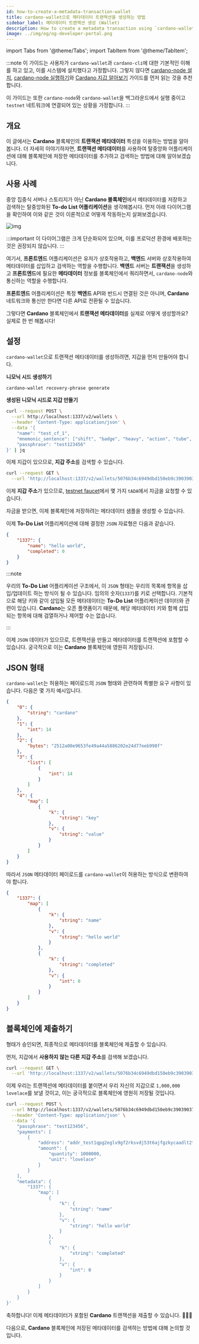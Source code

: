 ```yaml
---
id: how-to-create-a-metadata-transaction-wallet
title: cardano-wallet으로 메타데이터 트랜잭션을 생성하는 방법
sidebar_label: 메타데이터 트랜잭션 생성 (Wallet)
description: How to create a metadata transaction using `cardano-wallet`
image: ../img/og/og-developer-portal.png
---
```

import Tabs from '@theme/Tabs';
import TabItem from '@theme/TabItem';

:::note
이 가이드는 사용자가 `cardano-wallet`과 `cardano-cli`에 대한 기본적인 이해를 하고 있고, 이를 시스템에 설치했다고 가정합니다. 그렇지 않다면 [cardano-node 설치](/docs/get-started/installing-cardano-node), [cardano-node 실행하기](/docs/get-started/running-cardano)와 [Cardano 지갑 알아보기](/docs/integrate-cardano/creating-wallet-faucet) 가이드를 먼저 읽는 것을 추천합니다.

이 가이드는 또한 `cardano-node`와 `cardano-wallet`을 백그라운드에서 실행 중이고 `testnet` 네트워크에 연결되어 있는 상황을 가정합니다.
:::

## 개요

이 글에서는 **Cardano** 블록체인의 **트랜잭션 메타데이터** 특성을 이용하는 방법을 알아봅니다. 더 자세히 이야기하자면, **트랜잭션 메타데이터**를 사용하여 탈중앙화 어플리케이션에 대해 블록체인에 저장한 메타데이터를 추가하고 검색하는 방법에 대해 알아보겠습니다. 

## 사용 사례

중앙 집중식 서버나 스토리지가 아닌 **Cardano 블록체인**에서 메타데이터를 저장하고 검색하는 탈중앙화된 **To-do List 어플리케이션**을 생각해봅시다. 먼저 아래 다이어그램을 확인하여 이와 같은 것이 이론적으로 어떻게 작동하는지 살펴보겠습니다.

![img](../../static/img/tx-meta-data/todo-list-app.png)

:::important
이 다이어그램은 크게 단순화되어 있으며, 이를 프로덕션 환경에 배포하는 것은 권장되지 않습니다.
:::

여기서, **프론트엔드** 어플리케이션은 유저가 상호작용하고, **백엔드** 서버와 상호작용하여 메타데이터를 삽입하고 검색하는 역할을 수행합니다. **백엔드** 서버는 **트랜잭션**을 생성하고 **프론트엔드**에 필요한 **메타데이터** 정보를 블록체인에서 쿼리하면서, `cardano-node`와 통신하는 역할을 수행합니다.

**프론트엔드** 어플리케이션은 특정 **백엔드** API와 반드시 연결된 것은 아니며, **Cardano** 네트워크와 통신만 한다면 다른 API로 전환될 수 있습니다.

그렇다면 **Cardano** 블록체인에서 **트랜잭션 메타데이터**를 실제로 어떻게 생성할까요? 실제로 한 번 해봅시다!

## 설정

`cardano-wallet`으로 트랜잭션 메타데이터를 생성하려면, 지갑을 먼저 만들어야 합니다.

**니모닉 시드 생성하기**

```bash
cardano-wallet recovery-phrase generate
```

**생성된 니모닉 시드로 지갑 만들기**

```bash
curl --request POST \
  --url http://localhost:1337/v2/wallets \
  --header 'Content-Type: application/json' \
  --data '{
    "name": "test_cf_1",
    "mnemonic_sentence": ["shift", "badge", "heavy", "action", "tube", "divide", "course", "quality", "capable", "velvet", "cart", "marriage", "vague", "aware", "maximum", "exist", "crime", "file", "analyst", "great", "cabbage", "course", "sad", "apology"],
    "passphrase": "test123456"
}' | jq
```

이제 지갑이 있으므로, **지갑 주소**를 검색할 수 있습니다.

```bash
curl --request GET \
  --url 'http://localhost:1337/v2/wallets/5076b34c6949dbd150eb9c39039037543946bdce/addresses?state=unused' | jq '.[0]["id"]'
```

이제 **지갑 주소**가 있으므로, [testnet faucet](../../docs/integrate-cardano/testnet-faucet)에서 몇 가지 `tADA`에서 자금을 요청할 수 있습니다.

자금을 받으면, 이제 블록체인에 저장하려는 메타데이터 샘플을 생성할 수 있습니다.

이제 **To-Do List** 어플리케이션에 대해 결정한 `JSON` 자료형은 다음과 같습니다.

```json
{
    "1337": {
        "name": "hello world",
        "completed": 0
    }
}
```

:::note

우리의 **To-Do List** 어플리케이션 구조에서, 이 `JSON` 형태는 우리의 목록에 항목을 삽입/업데이트 하는 방식이 될 수 있습니다. 임의의 숫자(`1337`)를 키로 선택합니다. 기본적으로 해당 키와 같이 삽입될 모든 메타데이터는 **To-Do List** 어플리케이션 데이터와 관련이 있습니다. **Cardano**는 오픈 플랫폼이기 때문에, 해당 메타데이터 키와 함께 삽입되는 항목에 대해 검열하거나 제어할 수는 없습니다.

:::

이제 `JSON` 데이터가 있으므로, 트랜잭션을 만들고 메타데이터를 트랜잭션에 포함할 수 있습니다. 궁극적으로 이는 **Cardano** 블록체인에 영원히 저장됩니다.

## JSON 형태

`cardano-wallet`는 허용하는 페이로드의 `JSON` 형태와 관련하여 특별한 요구 사항이 있습니다. 다음은 몇 가지 예시입니다.

```json
{
    "0": {
        "string": "cardano"
    },
    "1": {
        "int": 14
    },
    "2": {
        "bytes": "2512a00e9653fe49a44a5886202e24d77eeb998f"
    },
    "3": {
        "list": [
            {
                "int": 14
            }
        ]
    },
    "4": {
        "map": [
            {
                "k": {
                    "string": "key"
                },
                "v": {
                    "string": "value"
                }
            }
        ]
    }
}
```

따라서 `JSON` 메타데이터 페이로드를 `cardano-wallet`이 허용하는 방식으로 변환하여야 합니다.

```json
{
    "1337": {
        "map": [
            {
                "k": {
                    "string": "name"
                },
                "v": {
                    "string": "hello world"
                }
            },
            {
                "k": {
                    "string": "completed"
                },
                "v": {
                    "int": 0
                }
            }
        ]
    }
}
```

## 블록체인에 제출하기

형태가 승인되면, 최종적으로 메타데이터를 블록체인에 제출할 수 있습니다.

먼저, 지갑에서 **사용하지 않는 다른 지갑 주소**를 검색해 보겠습니다.

```bash
curl --request GET \
  --url 'http://localhost:1337/v2/wallets/5076b34c6949dbd150eb9c39039037543946bdce/addresses?state=unused' | jq '.[0]["id"]'
```

이제 우리는 트랜잭션에 메타데이터를 붙이면서 우리 자신의 지갑으로 `1,000,000 lovelace`를 보낼 것이고, 이는 궁극적으로 블록체인에 영원히 저장될 것입니다.

```bash
curl --request POST \
  --url http://localhost:1337/v2/wallets/5076b34c6949dbd150eb9c39039037543946bdce/transactions \
  --header 'Content-Type: application/json' \
  --data '{
    "passphrase": "test123456",
    "payments": [
        {
            "address": "addr_test1qpg2eglv9gf2rksvdj53t6ajfgzkycaadlt2fatjyn4etpze0592agqpwraqajx2dsu2sxj64uese5s4qum293wuc00q6hnhqq",
            "amount": {
                "quantity": 1000000,
                "unit": "lovelace"
            }
        }
    ],
    "metadata": {
        "1337": {
            "map": [
                {
                    "k": {
                        "string": "name"
                    },
                    "v": {
                        "string": "hello world"
                    }
                },
                {
                    "k": {
                        "string": "completed"
                    },
                    "v": {
                        "int": 0
                    }
                }
            ]
        }
    }
}'
```

축하합니다! 이제 메타데이터가 포함된 **Cardano** 트랜잭션을 제출할 수 있습니다. 🎉🎉🎉

다음으로, **Cardano** 블록체인에 저장된 메타데이터를 검색하는 방법에 대해 논의할 것입니다.

